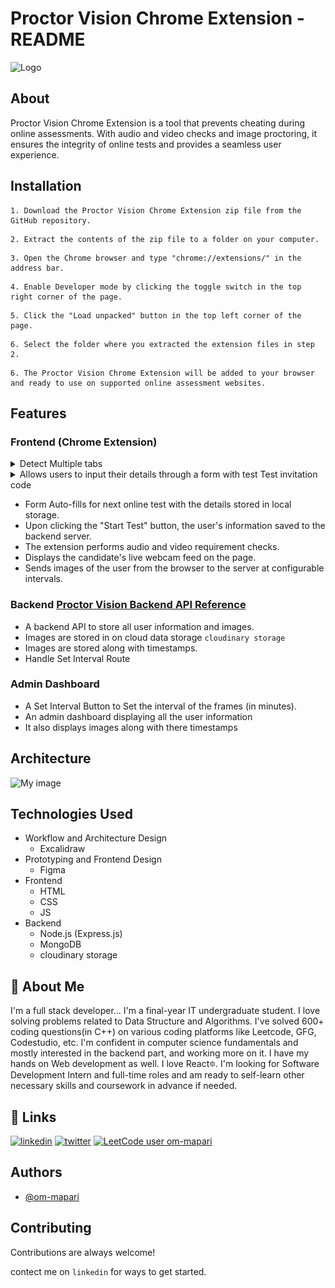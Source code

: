 
#  Proctor Vision Chrome Extension - README

![Logo](https://res.cloudinary.com/dt9ckenyh/image/upload/v1678423049/my-images/icon3_zkbhum.png)



## About

Proctor Vision Chrome Extension is a tool that prevents cheating during online assessments. With audio and video checks and image proctoring, it ensures the integrity of online tests and provides a seamless user experience.


    
## Installation

```
1. Download the Proctor Vision Chrome Extension zip file from the GitHub repository.
```
```
2. Extract the contents of the zip file to a folder on your computer.
```
```
3. Open the Chrome browser and type "chrome://extensions/" in the address bar.
```
```
4. Enable Developer mode by clicking the toggle switch in the top right corner of the page.
```
```
5. Click the "Load unpacked" button in the top left corner of the page.
```
```
6. Select the folder where you extracted the extension files in step 2.
```
```
6. The Proctor Vision Chrome Extension will be added to your browser and ready to use on supported online assessment websites.
```


## Features

### Frontend (Chrome Extension)
<details>
<summary> Detect Multiple tabs</summary>

![Logo](https://github.com/om-mapari/proctor-vision-extension/blob/master/gifs/multitabs.gif)
</details>
<details>
<summary> Allows users to input their details through a form with test Test invitation code</summary>

![Logo](https://github.com/om-mapari/proctor-vision-extension/blob/master/gifs/login.gif)
</details>

- Form Auto-fills for next online test with the details stored in local storage.
- Upon clicking the "Start Test" button, the user's information saved to the backend server.
- The extension performs audio and video requirement checks.
- Displays the candidate's live webcam feed on the page.
- Sends images of the user from the browser to the server at configurable intervals.

### Backend [Proctor Vision Backend API Reference](https://github.com/om-mapari/proctor-vision-backend)
- A backend API to store all user information and images.
- Images are stored in on cloud data storage `cloudinary storage`
- Images are stored along with timestamps.
- Handle Set Interval Route


### Admin Dashboard
- A Set Interval Button to Set the interval of the frames (in minutes).
- An admin dashboard displaying all the user information 
- It also displays images along with there timestamps

## Architecture
![My image](https://res.cloudinary.com/dt9ckenyh/image/upload/v1678415195/my-images/Proctor_Vision_qkmqap.png)


## Technologies Used
- Workflow and Architecture Design
    * Excalidraw
- Prototyping and Frontend Design
    * Figma
- Frontend
    * HTML
    * CSS
    * JS
- Backend
    * Node.js (Express.js)
    * MongoDB
    * cloudinary storage

## 🚀 About Me
I'm a full stack developer...
I'm a final-year IT undergraduate student. I love solving problems related to Data Structure and Algorithms. I've solved 600+ coding questions(in C++) on various coding platforms like Leetcode, GFG, Codestudio, etc. I'm confident in computer science fundamentals and mostly interested in the backend part, and working more on it. I have my hands on Web development as well. I love React🔯. I'm looking for Software Development Intern and full-time roles and am ready to self-learn other necessary skills and coursework in advance if needed.

## 🔗 Links

[![linkedin](https://img.shields.io/badge/linkedin-0A66C2?style=for-the-badge&logo=linkedin&logoColor=white)](https://www.linkedin.com/in/om-mapari/)
[![twitter](https://img.shields.io/badge/twitter-1DA1F2?style=for-the-badge&logo=twitter&logoColor=white)](https://twitter.com/coder_om)
[![LeetCode user om-mapari](https://img.shields.io/badge/dynamic/json?style=flat-square&labelColor=black&color=%23ffa116&label=Leetcode%20Solved&query=solved&url=https%3A%2F%2Fleetcode-badge.vercel.app%2Fapi%2Fusers%2Fom-mapari&logo=leetcode&logoColor=yellow)](https://leetcode.com/om-mapari/)
## Authors

- [@om-mapari](https://www.github.com/om-mapari)


## Contributing

Contributions are always welcome!

contect me on `linkedin` for ways to get started.
